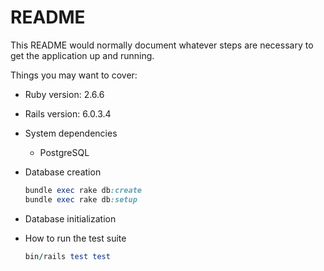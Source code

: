 # README

This README would normally document whatever steps are necessary to get the
application up and running.

Things you may want to cover:

* Ruby version: 2.6.6

* Rails version: 6.0.3.4

* System dependencies
  - PostgreSQL

* Database creation
    ```ruby
    bundle exec rake db:create
    bundle exec rake db:setup
    ```

* Database initialization

* How to run the test suite
    ```ruby
    bin/rails test test
    ```
